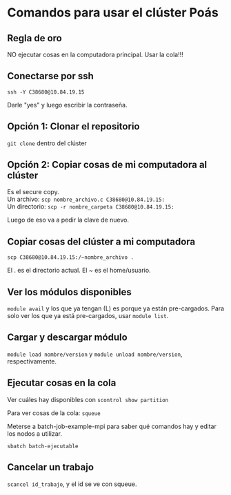 # Comandos para usar el clúster Poás

## Regla de oro
NO ejecutar cosas en la computadora principal. Usar la cola!!!

## Conectarse por ssh
`ssh -Y C38680@10.84.19.15`

Darle "yes" y luego escribir la contraseña.

## Opción 1: Clonar el repositorio
`git clone` dentro del clúster

## Opción 2: Copiar cosas de mi computadora al clúster
Es el secure copy. <br>
Un archivo: `scp nombre_archivo.c C38680@10.84.19.15:` <br>
Un directorio: `scp -r nombre_carpeta C38680@10.84.19.15:` <br>

Luego de eso va a pedir la clave de nuevo.

## Copiar cosas del clúster a mi computadora
`scp C38680@10.84.19.15:/~nombre_archivo .` <br>

El . es el directorio actual. El ~ es el home/usuario.

## Ver los módulos disponibles
`module avail` y los que ya tengan (L) es porque ya están pre-cargados. Para solo ver los que ya está pre-cargados, usar `module list`.

## Cargar y descargar módulo
`module load nombre/version` y `module unload nombre/version`, respectivamente.

## Ejecutar cosas en la cola
Ver cuáles hay disponibles con `scontrol show partition` <br>

Para ver cosas de la cola: `squeue` <br>

Meterse a batch-job-example-mpi para saber qué comandos hay y editar los nodos a utilizar. <br>

`sbatch batch-ejecutable` <br>

## Cancelar un trabajo
`scancel id_trabajo`, y el id se ve con squeue.